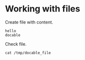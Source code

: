 <!--
setup:
  docker: docableContainer
-->

# Working with files

Create file with content.

```bash|{type:'file',path:'/tmp/docable_file'}
hello 
docable
```

Check file.

```bash|{type:'command'}
cat /tmp/docable_file
```